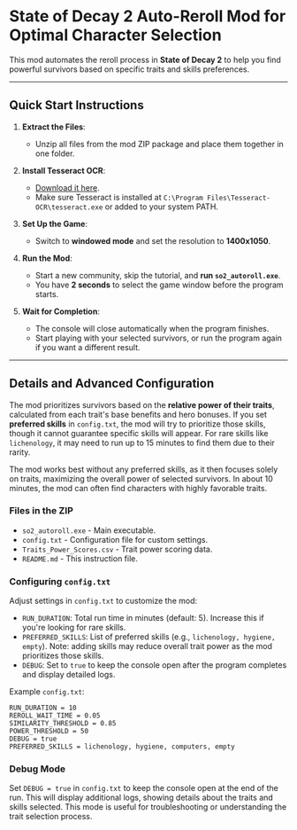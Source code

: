 # State of Decay 2 Auto-Reroll Mod for Optimal Character Selection

This mod automates the reroll process in **State of Decay 2** to help you find powerful survivors based on specific traits and skills preferences.

---

## Quick Start Instructions

1. **Extract the Files**:
   - Unzip all files from the mod ZIP package and place them together in one folder.

2. **Install Tesseract OCR**:
   - [Download it here](https://github.com/UB-Mannheim/tesseract/wiki).
   - Make sure Tesseract is installed at `C:\Program Files\Tesseract-OCR\tesseract.exe` or added to your system PATH.

3. **Set Up the Game**:
   - Switch to **windowed mode** and set the resolution to **1400x1050**.

4. **Run the Mod**:
   - Start a new community, skip the tutorial, and **run `so2_autoroll.exe`**.
   - You have **2 seconds** to select the game window before the program starts.

5. **Wait for Completion**:
   - The console will close automatically when the program finishes.
   - Start playing with your selected survivors, or run the program again if you want a different result.

---

## Details and Advanced Configuration

The mod prioritizes survivors based on the **relative power of their traits**, calculated from each trait's base benefits and hero bonuses. If you set **preferred skills** in `config.txt`, the mod will try to prioritize those skills, though it cannot guarantee specific skills will appear. For rare skills like `lichenology`, it may need to run up to 15 minutes to find them due to their rarity.

The mod works best without any preferred skills, as it then focuses solely on traits, maximizing the overall power of selected survivors. In about 10 minutes, the mod can often find characters with highly favorable traits.

### Files in the ZIP

- `so2_autoroll.exe` - Main executable.
- `config.txt` - Configuration file for custom settings.
- `Traits_Power_Scores.csv` - Trait power scoring data.
- `README.md` - This instruction file.

### Configuring `config.txt`

Adjust settings in `config.txt` to customize the mod:

- `RUN_DURATION`: Total run time in minutes (default: 5). Increase this if you're looking for rare skills.
- `PREFERRED_SKILLS`: List of preferred skills (e.g., `lichenology, hygiene, empty`). Note: adding skills may reduce overall trait power as the mod prioritizes those skills.
- `DEBUG`: Set to `true` to keep the console open after the program completes and display detailed logs.

Example `config.txt`:

```plaintext
RUN_DURATION = 10
REROLL_WAIT_TIME = 0.05
SIMILARITY_THRESHOLD = 0.85
POWER_THRESHOLD = 50
DEBUG = true
PREFERRED_SKILLS = lichenology, hygiene, computers, empty
```

### Debug Mode

Set `DEBUG = true` in `config.txt` to keep the console open at the end of the run. This will display additional logs, showing details about the traits and skills selected. This mode is useful for troubleshooting or understanding the trait selection process.
